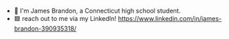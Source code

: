 - 👋 I'm James Brandon, a Connecticut high school student.
- 🟦 reach out to me via my LinkedIn! https://www.linkedin.com/in/james-brandon-390935318/


<!---
JamesB2026/JamesB2026 is a ✨ special ✨ repository because its `README.md` (this file) appears on your GitHub profile.
You can click the Preview link to take a look at your changes.
--->
